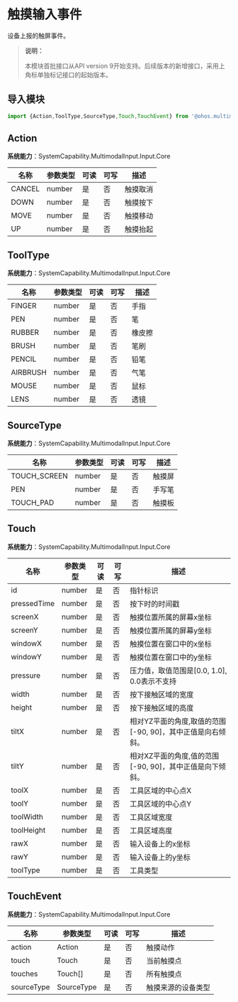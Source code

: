 # 触摸输入事件

设备上报的触屏事件。

>  **说明：**
>
> 本模块首批接口从API version 9开始支持。后续版本的新增接口，采用上角标单独标记接口的起始版本。

## 导入模块

```js
import {Action,ToolType,SourceType,Touch,TouchEvent} from '@ohos.multimodalInput.touchEvent';
```

## Action

**系统能力**：SystemCapability.MultimodalInput.Input.Core

| 名称     | 参数类型   | 可读   | 可写   | 描述   |
| ------ | ------ | ---- | ---- | ---- |
| CANCEL | number | 是    | 否    | 触摸取消 |
| DOWN   | number | 是    | 否    | 触摸按下 |
| MOVE   | number | 是    | 否    | 触摸移动 |
| UP     | number | 是    | 否    | 触摸抬起 |

## ToolType

**系统能力**：SystemCapability.MultimodalInput.Input.Core

| 名称       | 参数类型   | 可读   | 可写   | 描述   |
| -------- | ------ | ---- | ---- | ---- |
| FINGER   | number | 是    | 否    | 手指   |
| PEN      | number | 是    | 否    | 笔    |
| RUBBER   | number | 是    | 否    | 橡皮擦  |
| BRUSH    | number | 是    | 否    | 笔刷   |
| PENCIL   | number | 是    | 否    | 铅笔   |
| AIRBRUSH | number | 是    | 否    | 气笔   |
| MOUSE    | number | 是    | 否    | 鼠标   |
| LENS     | number | 是    | 否    | 透镜   |

## SourceType 

**系统能力**：SystemCapability.MultimodalInput.Input.Core

| 名称           | 参数类型   | 可读   | 可写   | 描述   |
| ------------ | ------ | ---- | ---- | ---- |
| TOUCH_SCREEN | number | 是    | 否    | 触摸屏  |
| PEN          | number | 是    | 否    | 手写笔  |
| TOUCH_PAD    | number | 是    | 否    | 触摸板  |

## Touch

**系统能力**：SystemCapability.MultimodalInput.Input.Core

| 名称          | 参数类型   | 可读   | 可写   | 描述                                  |
| ----------- | ------ | ---- | ---- | ----------------------------------- |
| id          | number | 是    | 否    | 指针标识                                |
| pressedTime | number | 是    | 否    | 按下时的时间戳                             |
| screenX     | number | 是    | 否    | 触摸位置所属的屏幕x坐标                        |
| screenY     | number | 是    | 否    | 触摸位置所属的屏幕y坐标                        |
| windowX     | number | 是    | 否    | 触摸位置在窗口中的x坐标                        |
| windowY     | number | 是    | 否    | 触摸位置在窗口中的y坐标                        |
| pressure    | number | 是    | 否    | 压力值，取值范围是[0.0, 1.0], 0.0表示不支持       |
| width       | number | 是    | 否    | 按下接触区域的宽度                           |
| height      | number | 是    | 否    | 按下接触区域的高度                           |
| tiltX       | number | 是    | 否    | 相对YZ平面的角度,取值的范围[-90, 90]，其中正值是向右倾斜。 |
| tiltY       | number | 是    | 否    | 相对XZ平面的角度,值的范围[-90, 90]，其中正值是向下倾斜。  |
| toolX       | number | 是    | 否    | 工具区域的中心点X                           |
| toolY       | number | 是    | 否    | 工具区域的中心点Y                           |
| toolWidth   | number | 是    | 否    | 工具区域宽度                              |
| toolHeight  | number | 是    | 否    | 工具区域高度                              |
| rawX        | number | 是    | 否    | 输入设备上的x坐标                           |
| rawY        | number | 是    | 否    | 输入设备上的y坐标                           |
| toolType    | number | 是    | 否    | 工具类型                                |

## TouchEvent

**系统能力**：SystemCapability.MultimodalInput.Input.Core

| 名称         | 参数类型       | 可读   | 可写   | 描述        |
| ---------- | ---------- | ---- | ---- | --------- |
| action     | Action     | 是    | 否    | 触摸动作      |
| touch      | Touch      | 是    | 否    | 当前触摸点     |
| touches    | Touch[]    | 是    | 否    | 所有触摸点     |
| sourceType | SourceType | 是    | 否    | 触摸来源的设备类型 |
